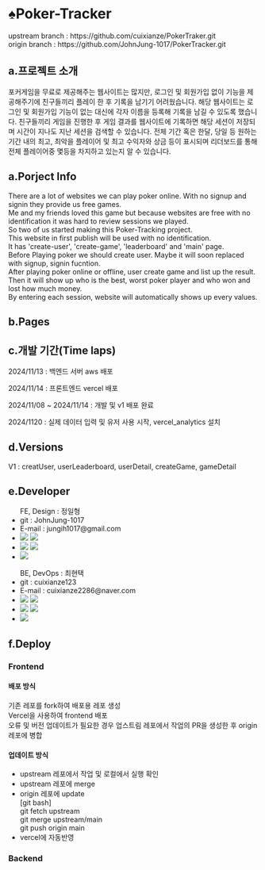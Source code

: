 <div>
  <h1>♠Poker-Tracker</h1>
  <p>
    upstream branch : https://github.com/cuixianze/PokerTraker.git <br>
    origin branch : https://github.com/JohnJung-1017/PokerTracker.git
  </p>
</div>
<div>
  <h2>a.프로젝트 소개</h2>
  <p>
    포커게임을 무료로 제공해주는 웹사이트는 많지만, 로그인 및 회원가입 없이 기능을 제공해주기에 친구들끼리 플레이 한 후
    기록을 남기기 어려웠습니다. 
    해당 웹사이트는 로그인 및 회원가입 기능이 없는 대신에 각자 이름을 등록해 기록을 남길 수 있도록 했습니다.
    친구들끼리 게임을 진행한 후 게임 결과를 웹사이트에 기록하면 해당 세션이 저장되며 시간이 지나도 지난 세션을 검색할 수 있습니다.
    전체 기간 혹은 한달, 당일 등 원하는 기간 내의 최고, 최악을 플레이어 및 최고 수익자와 상금 등이 표시되며 리더보드를 통해
    전체 플레이어중 몇등을 차지하고 있는지 알 수 있습니다.
  </p>
  <h2>a.Porject Info</h2>
  <p>
    There are a lot of websites we can play poker online. With no signup and signin they provide us free games. <br>
  Me and my friends loved this game but because websites are free with no identification it was hard to review sessions we played.<br>
  So two of us started making this Poker-Tracking project.<br>
  This website in first publish will be used with no identification.<br>
  It has 'create-user', 'create-game', 'leaderboard' and 'main' page.<br>
  Before Playing poker we should create user. Maybe it will soon replaced with signup, signin fucntion.<br>
  After playing poker online or offline, user create game and list up the result.<br>
  Then it will show up who is the best, worst poker player and who won and lost how much money.<br>
  By entering each session, website will automatically shows up every values.<br>
  </p>
</div>
<div>
  <h2>b.Pages</h2>
</div>
<div>
  <h2>c.개발 기간(Time laps)</h2>
  <p> 2024/11/13 : 백엔드 서버 aws 배포</p>
  <p> 2024/11/14 : 프론트엔드 vercel 배포</p>
  <p> 2024/11/08 ~ 2024/11/14 : 개발 및 v1 배포 완료</p>
  <p> 2024/1120 : 실제 데이터 입력 및 유저 사용 시작, vercel_analytics 설치</p>
</div>
<div>
  <h2>d.Versions</h2>
  <p>V1 : creatUser, userLeaderboard, userDetail, createGame, gameDetail </p>
</div>
<div>
  <h2>e.Developer</h2>
  <ul> FE, Design : 정일형
    <li>git : JohnJung-1017</li>
    <li>E-mail : jungih1017@gmail.com</li>
    <li>
      <img src="https://img.shields.io/badge/React-61DAFB?style=for-the-badge&logo=React&logoColor=white">
      <img src="https://img.shields.io/badge/JavaScript-F7DF1E?style=for-the-badge&logo=JavaScript&logoColor=white">
    </li>
    <li>
      <img src="https://img.shields.io/badge/Docker-2496ED?style=for-the-badge&logo=Docker&logoColor=white">
      <img src="https://img.shields.io/badge/vercel-000000?style=for-the-badge&logo=vercel&logoColor=white">
    </li>
    <li><img src="https://img.shields.io/badge/github-181717?style=for-the-badge&logo=github&logoColor=white"></li>
  </ul>
  <ul> BE, DevOps : 최현택
    <li>git : cuixianze123 </li>
    <li>E-mail : cuixianze2286@naver.com </li>
    <li>
      <img src="https://img.shields.io/badge/Spring-6DB33F?style=for-the-badge&logo=Spring&logoColor=white">
      <img src="https://img.shields.io/badge/postgresql-4169E1?style=for-the-badge&logo=postgresql&logoColor=white">
    </li>
    <li>
      <img src="https://img.shields.io/badge/Docker-2496ED?style=for-the-badge&logo=Docker&logoColor=white">
      <img src="https://img.shields.io/badge/amazonwebservices-232F3E?style=for-the-badge&logo=amazonwebservices&logoColor=white">
    </li>
    <li><img src="https://img.shields.io/badge/github-181717?style=for-the-badge&logo=github&logoColor=white"></li>
    
  </ul>
</div>
<div>
  <h2>f.Deploy</h2>
  <div>
    <h3>Frontend</h3>
    <p>
      <h4>배포 방식</h4>
      기존 레포를 fork하여 배포용 레포 생성 <br>
      Vercel을 사용하여 frontend 배포<br>
      오류 및 버전 업데이트가 필요한 경우 업스트림 레포에서 작업의 PR을 생성한 후 origin 레포에 병합
    </p>
    <p>
      <h4>업데이트 방식</h4>
      <ul>
        <li>upstream 레포에서 작업 및 로컬에서 실행 확인</li>
        <li>upstream 레포에 merge</li>
        <li>origin 레포에 update</li>
          [git bash] <br>
          git fetch upstream<br>
          git merge upstream/main<br>
          git push origin main<br>
        <li>vercel에 자동반영</li>
      </ul>
    </p>
  </div>
  <div>
    <h3>Backend</h3>
    
  </div>
</div>

